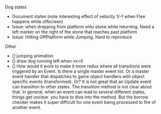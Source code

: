 Dog states

- Document states (note interesting effect of velocity 1/-1 when Flee happens while offscreen)
- Issue: when dropping from platform onto stone while returning. Need a left marker on the right of the stone that reaches past platform
- Issue: Hitting OffPlatform while Jumping. Hard to reproduce

Other

- [] jumping animation
- [] draw dog running left when vx<0
- [] How would it work to make it more redux where all transitions were triggered by an Event. Is there a single master event list. Or a master event handler that dispatches to game object handlers with object specific events (transformed). Or?
  It is not great that an Update event can transition to other states. The transition method is not clear about that. In general, when an event can lead to several different states, things get unclear. you have to dive into the method. But the borrow checker makes it super difficult for one event being processed to fire of another event.
